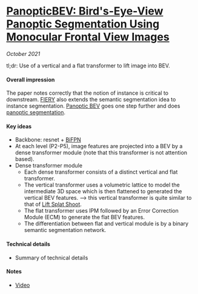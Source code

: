 # [PanopticBEV: Bird's-Eye-View Panoptic Segmentation Using Monocular Frontal View Images](https://arxiv.org/abs/2108.03227)

_October 2021_

tl;dr: Use of a vertical and a flat transformer to lift image into BEV.  

#### Overall impression
The paper notes correctly that the notion of instance is critical to downstream. [FIERY](fiery.md) also extends the semantic segmentation idea to instance segmentation. [Panoptic BEV](panoptic_bev.md) goes one step further and does [panoptic segmentation](panoptic_segmentation.md).

#### Key ideas
- Backbone: resnet + [BiFPN](efficientdet.md)
- At each level (P2-P5), image features are projected into a BEV by a dense transformer module (note that this transformer is not attention based).
- Dense transformer module
	- Each dense transformer consists of a distinct vertical and flat transformer.
	- The vertical transformer uses a volumetric lattice to model the intermediate 3D space which is then flattened to generated the vertical BEV features. --> this vertical transformer is quite similar to that of [Lift Splat Shoot](lift_splat_shoot.md).
	- The flat transformer uses IPM followed by an Error Correction Module (ECM) to generate the flat BEV features.
	- The differentiation between flat and vertical module is by a binary semantic segmentation network.

#### Technical details
- Summary of technical details

#### Notes
- [Video](https://www.youtube.com/watch?v=HCJ1Hi_y9x8)

